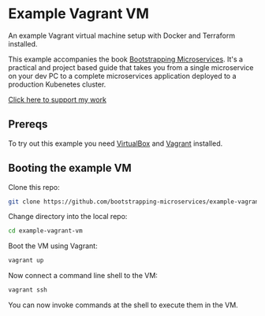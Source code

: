 # Example Vagrant VM

An example Vagrant virtual machine setup with Docker and Terraform installed.

This example accompanies the book [Bootstrapping Microservices](https://www.bootstrapping-microservices.com). It's a practical and project based guide that takes you from a single microservice on your dev PC to a complete microservices application deployed to a production Kubenetes cluster.

[Click here to support my work](https://www.codecapers.com.au/about#support-my-work)

## Prereqs

To try out this example you need [VirtualBox](https://www.virtualbox.org/wiki/Downloads) and [Vagrant](https://www.vagrantup.com/downloads.html) installed.

## Booting the example VM

Clone this repo:

```bash
git clone https://github.com/bootstrapping-microservices/example-vagrant-vm
```

Change directory into the local repo:

```bash
cd example-vagrant-vm
```

Boot the VM using Vagrant:

```bash
vagrant up
```

Now connect a command line shell to the VM:

```bash
vagrant ssh
```

You can now invoke commands at the shell to execute them in the VM.
